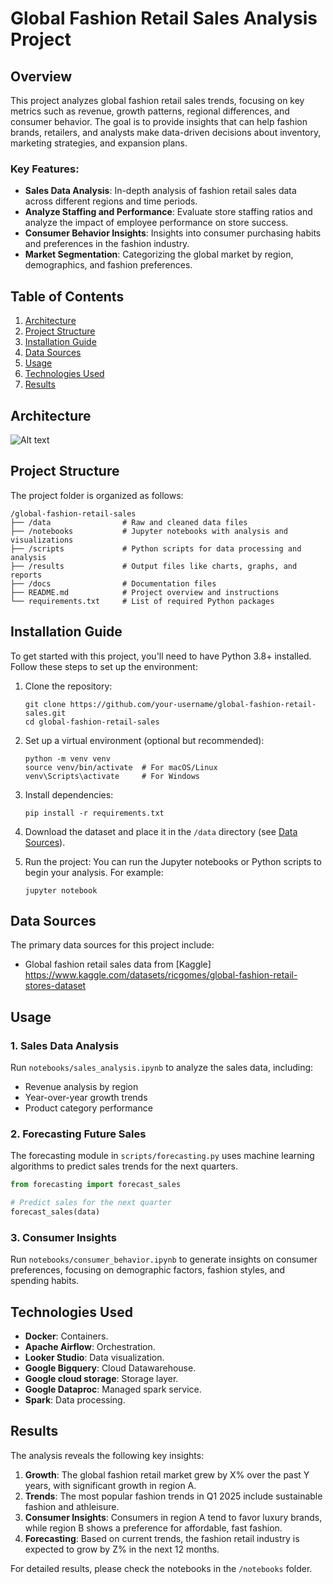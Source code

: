 
# Global Fashion Retail Sales Analysis Project

## Overview

This project analyzes global fashion retail sales trends, focusing on key metrics such as revenue, growth patterns, regional differences, and consumer behavior. The goal is to provide insights that can help fashion brands, retailers, and analysts make data-driven decisions about inventory, marketing strategies, and expansion plans.

### Key Features:
- **Sales Data Analysis**: In-depth analysis of fashion retail sales data across different regions and time periods.
- **Analyze Staffing and Performance**: Evaluate store staffing ratios and analyze the impact of employee performance on store success.
- **Consumer Behavior Insights**: Insights into consumer purchasing habits and preferences in the fashion industry.
- **Market Segmentation**: Categorizing the global market by region, demographics, and fashion preferences.
  
## Table of Contents
1. [Architecture](#Architecture)
2. [Project Structure](#project-structure)
3. [Installation Guide](#installation-guide)
4. [Data Sources](#data-sources)
5. [Usage](#usage)
6. [Technologies Used](#technologies-used)
7. [Results](#results)

## Architecture

![Alt text](./path/to/image.jpg)

## Project Structure

The project folder is organized as follows:

```
/global-fashion-retail-sales
├── /data                # Raw and cleaned data files
├── /notebooks           # Jupyter notebooks with analysis and visualizations
├── /scripts             # Python scripts for data processing and analysis
├── /results             # Output files like charts, graphs, and reports
├── /docs                # Documentation files
├── README.md            # Project overview and instructions
└── requirements.txt     # List of required Python packages
```

## Installation Guide

To get started with this project, you'll need to have Python 3.8+ installed. Follow these steps to set up the environment:

1. Clone the repository:
   ```
   git clone https://github.com/your-username/global-fashion-retail-sales.git
   cd global-fashion-retail-sales
   ```

2. Set up a virtual environment (optional but recommended):
   ```
   python -m venv venv
   source venv/bin/activate  # For macOS/Linux
   venv\Scripts\activate     # For Windows
   ```

3. Install dependencies:
   ```
   pip install -r requirements.txt
   ```

4. Download the dataset and place it in the `/data` directory (see [Data Sources](#data-sources)).

5. Run the project:
   You can run the Jupyter notebooks or Python scripts to begin your analysis. For example:
   ```
   jupyter notebook
   ```

## Data Sources

The primary data sources for this project include:
- Global fashion retail sales data from [Kaggle] https://www.kaggle.com/datasets/ricgomes/global-fashion-retail-stores-dataset

## Usage

### 1. Sales Data Analysis
Run `notebooks/sales_analysis.ipynb` to analyze the sales data, including:
- Revenue analysis by region
- Year-over-year growth trends
- Product category performance

### 2. Forecasting Future Sales
The forecasting module in `scripts/forecasting.py` uses machine learning algorithms to predict sales trends for the next quarters. 

```python
from forecasting import forecast_sales

# Predict sales for the next quarter
forecast_sales(data)
```

### 3. Consumer Insights
Run `notebooks/consumer_behavior.ipynb` to generate insights on consumer preferences, focusing on demographic factors, fashion styles, and spending habits.

## Technologies Used

- **Docker**: Containers.
- **Apache Airflow**: Orchestration.
- **Looker Studio**: Data visualization.
- **Google Bigquery**: Cloud Datawarehouse.
- **Google cloud storage**: Storage layer.
- **Google Dataproc**: Managed spark service.
- **Spark**: Data processing.

## Results

The analysis reveals the following key insights:
1. **Growth**: The global fashion retail market grew by X% over the past Y years, with significant growth in region A.
2. **Trends**: The most popular fashion trends in Q1 2025 include sustainable fashion and athleisure.
3. **Consumer Insights**: Consumers in region A tend to favor luxury brands, while region B shows a preference for affordable, fast fashion.
4. **Forecasting**: Based on current trends, the fashion retail industry is expected to grow by Z% in the next 12 months.

For detailed results, please check the notebooks in the `/notebooks` folder.






